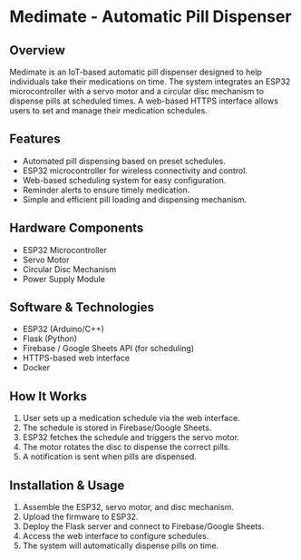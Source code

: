 # Medimate - Automatic Pill Dispenser

## Overview
Medimate is an IoT-based automatic pill dispenser designed to help individuals take their medications on time. The system integrates an ESP32 microcontroller with a servo motor and a circular disc mechanism to dispense pills at scheduled times. A web-based HTTPS interface allows users to set and manage their medication schedules.

## Features
- Automated pill dispensing based on preset schedules.
- ESP32 microcontroller for wireless connectivity and control.
- Web-based scheduling system for easy configuration.
- Reminder alerts to ensure timely medication.
- Simple and efficient pill loading and dispensing mechanism.

## Hardware Components
- ESP32 Microcontroller
- Servo Motor
- Circular Disc Mechanism
- Power Supply Module

## Software & Technologies
- ESP32 (Arduino/C++)
- Flask (Python)
- Firebase / Google Sheets API (for scheduling)
- HTTPS-based web interface
- Docker

## How It Works
1. User sets up a medication schedule via the web interface.
2. The schedule is stored in Firebase/Google Sheets.
3. ESP32 fetches the schedule and triggers the servo motor.
4. The motor rotates the disc to dispense the correct pills.
5. A notification is sent when pills are dispensed.

## Installation & Usage
1. Assemble the ESP32, servo motor, and disc mechanism.
2. Upload the firmware to ESP32.
3. Deploy the Flask server and connect to Firebase/Google Sheets.
4. Access the web interface to configure schedules.
5. The system will automatically dispense pills on time.
